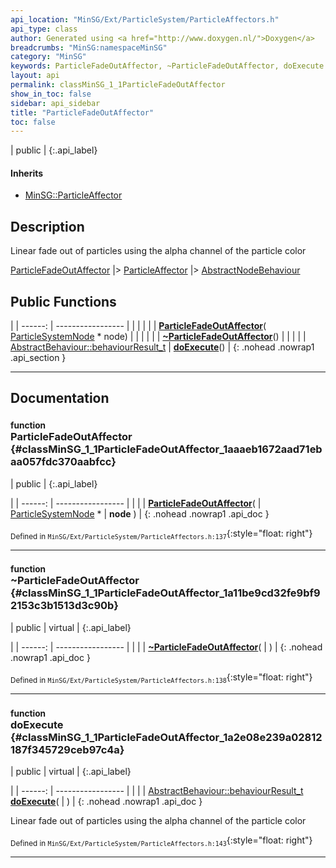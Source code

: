 ```yaml
---
api_location: "MinSG/Ext/ParticleSystem/ParticleAffectors.h"
api_type: class
author: Generated using <a href="http://www.doxygen.nl/">Doxygen</a>
breadcrumbs: "MinSG:namespaceMinSG"
category: "MinSG"
keywords: ParticleFadeOutAffector, ~ParticleFadeOutAffector, doExecute
layout: api
permalink: classMinSG_1_1ParticleFadeOutAffector
show_in_toc: false
sidebar: api_sidebar
title: "ParticleFadeOutAffector"
toc: false
---
```


| public |
{:.api_label}

#### Inherits

* [MinSG::ParticleAffector](classMinSG_1_1ParticleAffector)


## Description



Linear fade out of particles using the alpha channel of the particle color

 [ParticleFadeOutAffector](classMinSG_1_1ParticleFadeOutAffector) |> [ParticleAffector](classMinSG_1_1ParticleAffector) |> [AbstractNodeBehaviour](classMinSG_1_1AbstractNodeBehaviour) 



## Public Functions

|
| ------: | ----------------- |
|  | |
|  | **[ParticleFadeOutAffector](#classMinSG_1_1ParticleFadeOutAffector_1aaaeb1672aad71ebaa057fdc370aabfcc)**( [ParticleSystemNode](classMinSG_1_1ParticleSystemNode) * node) |
|  | |
|  | **[~ParticleFadeOutAffector](#classMinSG_1_1ParticleFadeOutAffector_1a11be9cd32fe9bf92153c3b1513d3c90b)**() |
|  | |
| [AbstractBehaviour::behaviourResult_t](classMinSG_1_1Behavior#classMinSG_1_1Behavior_1afbd60a8df73dc581d2d00a1483f630ef) | **[doExecute](#classMinSG_1_1ParticleFadeOutAffector_1a2e08e239a02812187f345729ceb97c4a)**() |
{: .nohead .nowrap1 .api_section }


-------------------------------------------------------------------

## Documentation

### <small>function</small><br/> ParticleFadeOutAffector {#classMinSG_1_1ParticleFadeOutAffector_1aaaeb1672aad71ebaa057fdc370aabfcc}

| public |
{:.api_label}

|
| ------: | ----------------- |
|  |
|  **[ParticleFadeOutAffector](#classMinSG_1_1ParticleFadeOutAffector_1aaaeb1672aad71ebaa057fdc370aabfcc)**( |  [ParticleSystemNode](classMinSG_1_1ParticleSystemNode) * | **node** ) |
{: .nohead .nowrap1 .api_doc }





<sub>Defined in `MinSG/Ext/ParticleSystem/ParticleAffectors.h:137`</sub>{:style="float: right"}

-------------------------------------------------------------------

### <small>function</small><br/> ~ParticleFadeOutAffector {#classMinSG_1_1ParticleFadeOutAffector_1a11be9cd32fe9bf92153c3b1513d3c90b}

| public | virtual |
{:.api_label}

|
| ------: | ----------------- |
|  |
|  **[~ParticleFadeOutAffector](#classMinSG_1_1ParticleFadeOutAffector_1a11be9cd32fe9bf92153c3b1513d3c90b)**( |  ) |
{: .nohead .nowrap1 .api_doc }





<sub>Defined in `MinSG/Ext/ParticleSystem/ParticleAffectors.h:138`</sub>{:style="float: right"}

-------------------------------------------------------------------

### <small>function</small><br/> doExecute {#classMinSG_1_1ParticleFadeOutAffector_1a2e08e239a02812187f345729ceb97c4a}

| public | virtual |
{:.api_label}

|
| ------: | ----------------- |
|  |
| [AbstractBehaviour::behaviourResult_t](classMinSG_1_1Behavior#classMinSG_1_1Behavior_1afbd60a8df73dc581d2d00a1483f630ef) **[doExecute](#classMinSG_1_1ParticleFadeOutAffector_1a2e08e239a02812187f345729ceb97c4a)**( |  ) |
{: .nohead .nowrap1 .api_doc }



Linear fade out of particles using the alpha channel of the particle color



<sub>Defined in `MinSG/Ext/ParticleSystem/ParticleAffectors.h:143`</sub>{:style="float: right"}

-------------------------------------------------------------------

